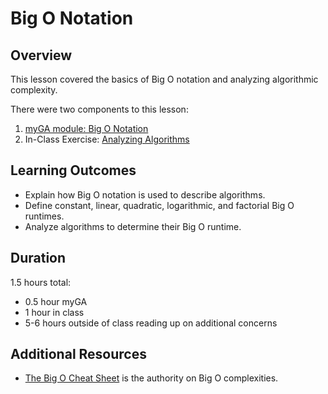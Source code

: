 # Big O Notation

## Overview
This lesson covered the basics of Big O notation and analyzing algorithmic complexity.

There were two components to this lesson:
1. [myGA module: Big O Notation](https://my.generalassemb.ly/activities/511)
2. In-Class Exercise: [Analyzing Algorithms](exercises/BigOExercise.md)

## Learning Outcomes
- Explain how Big O notation is used to describe algorithms.
- Define constant, linear, quadratic, logarithmic, and factorial Big O runtimes.
- Analyze algorithms to determine their Big O runtime.


## Duration
1.5 hours total:
* 0.5 hour myGA
* 1 hour in class
* 5-6 hours outside of class reading up on additional concerns

## Additional Resources
- [The Big O Cheat Sheet](http://bigocheatsheet.com/) is the authority on Big O complexities.
